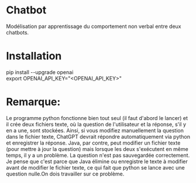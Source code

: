 # Chatbot
Modélisation par apprentissage du comportement non verbal  entre deux chatbots.



# Installation
pip install --upgrade openai  
export OPENAI_API_KEY="<OPENAI_API_KEY>"  
 
 
 
 
 # Remarque:
 Le programme python fonctionne bien tout seul (il faut d'abord le lancer) et il crée deux fichiers texte, où la question de l'utilisateur et la réponse, s'il y en a une, sont stockées. Ainsi, si vous modifiez manuellement la question dans le fichier texte, ChatGPT devrait répondre automatiquement via python et enregistrer la réponse. Java, par contre, peut modifier un fichier texte (pour mettre à jour la question) mais lorsque les deux s'exécutent en même temps, il y a un problème. La question n'est pas sauvegardée correctement. Je pense que c'est parce que Java élimine ou enregistre le texte à modifier avant de modifier le fichier texte, ce qui fait que python se lance avec une question nulle.On dois travailler sur ce problème.

 

